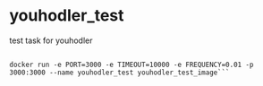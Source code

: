 # youhodler_test
test task for youhodler

```docker build -t youhodler_test_image .

docker run -e PORT=3000 -e TIMEOUT=10000 -e FREQUENCY=0.01 -p 3000:3000 --name youhodler_test youhodler_test_image```
